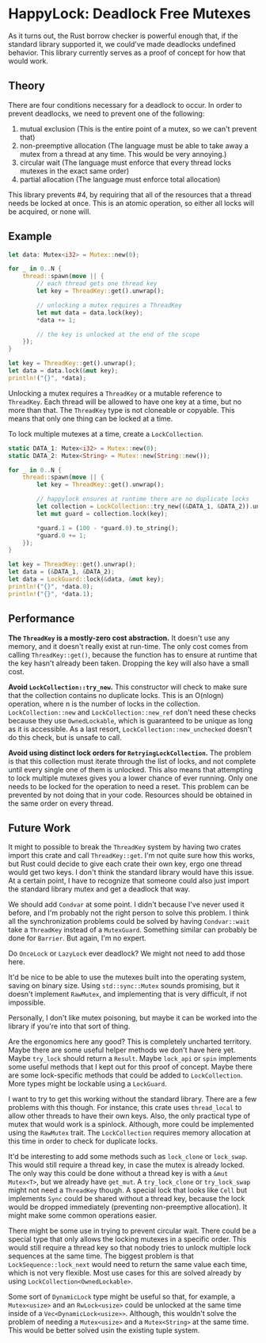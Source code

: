 # HappyLock: Deadlock Free Mutexes

As it turns out, the Rust borrow checker is powerful enough that, if the
standard library supported it, we could've made deadlocks undefined behavior.
This library currently serves as a proof of concept for how that would work.

## Theory

There are four conditions necessary for a deadlock to occur. In order to
prevent deadlocks, we need to prevent one of the following:

1. mutual exclusion (This is the entire point of a mutex, so we can't prevent that)
2. non-preemptive allocation (The language must be able to take away a mutex from a thread at any time. This would be very annoying.)
3. circular wait (The language must enforce that every thread locks mutexes in the exact same order)
4. partial allocation (The language must enforce total allocation)

This library prevents #4, by requiring that all of the resources that a thread needs be locked at once. This is an atomic operation, so either all locks will be acquired, or none will.

## Example

```rust
let data: Mutex<i32> = Mutex::new(0);

for _ in 0..N {
	thread::spawn(move || {
		// each thread gets one thread key
		let key = ThreadKey::get().unwrap();

		// unlocking a mutex requires a ThreadKey
		let mut data = data.lock(key);
		*data += 1;

		// the key is unlocked at the end of the scope
	});
}

let key = ThreadKey::get().unwrap();
let data = data.lock(&mut key);
println!("{}", *data);
```

Unlocking a mutex requires a `ThreadKey` or a mutable reference to `ThreadKey`. Each thread will be allowed to have one key at a time, but no more than that. The `ThreadKey` type is not cloneable or copyable. This means that only one thing can be locked at a time.

To lock multiple mutexes at a time, create a `LockCollection`.

```rust
static DATA_1: Mutex<i32> = Mutex::new(0);
static DATA_2: Mutex<String> = Mutex::new(String::new());

for _ in 0..N {
	thread::spawn(move || {
		let key = ThreadKey::get().unwrap();

		// happylock ensures at runtime there are no duplicate locks
		let collection = LockCollection::try_new((&DATA_1, &DATA_2)).unwrap();
		let mut guard = collection.lock(key);

		*guard.1 = (100 - *guard.0).to_string();
		*guard.0 += 1;
	});
}

let key = ThreadKey::get().unwrap();
let data = (&DATA_1, &DATA_2);
let data = LockGuard::lock(&data, &mut key);
println!("{}", *data.0);
println!("{}", *data.1);
```

## Performance

**The `ThreadKey` is a mostly-zero cost abstraction.** It doesn't use any memory, and it doesn't really exist at run-time. The only cost comes from calling `ThreadKey::get()`, because the function has to ensure at runtime that the key hasn't already been taken. Dropping the key will also have a small cost.

**Avoid `LockCollection::try_new`.** This constructor will check to make sure that the collection contains no duplicate locks. This is an O(nlogn) operation, where n is the number of locks in the collection. `LockCollection::new` and `LockCollection::new_ref` don't need these checks because they use `OwnedLockable`, which is guaranteed to be unique as long as it is accessible. As a last resort, `LockCollection::new_unchecked` doesn't do this check, but is unsafe to call.

**Avoid using distinct lock orders for `RetryingLockCollection`.** The problem is that this collection must iterate through the list of locks, and not complete until every single one of them is unlocked. This also means that attempting to lock multiple mutexes gives you a lower chance of ever running. Only one needs to be locked for the operation to need a reset. This problem can be prevented by not doing that in your code. Resources should be obtained in the same order on every thread.

## Future Work

It might to possible to break the `ThreadKey` system by having two crates import this crate and call `ThreadKey::get`. I'm not quite sure how this works, but Rust could decide to give each crate their own key, ergo one thread would get two keys. I don't think the standard library would have this issue. At a certain point, I have to recognize that someone could also just import the standard library mutex and get a deadlock that way.

We should add `Condvar` at some point. I didn't because I've never used it before, and I'm probably not the right person to solve this problem. I think all the synchronization problems could be solved by having `Condvar::wait` take a `ThreadKey` instead of a `MutexGuard`. Something similar can probably be done for `Barrier`. But again, I'm no expert.

Do `OnceLock` or `LazyLock` ever deadlock? We might not need to add those here.

It'd be nice to be able to use the mutexes built into the operating system, saving on binary size. Using `std::sync::Mutex` sounds promising, but it doesn't implement `RawMutex`, and implementing that is very difficult, if not impossible.

Personally, I don't like mutex poisoning, but maybe it can be worked into the library if you're into that sort of thing.

Are the ergonomics here any good? This is completely uncharted territory. Maybe there are some useful helper methods we don't have here yet. Maybe `try_lock` should return a `Result`. Maybe `lock_api` or `spin` implements some useful methods that I kept out for this proof of concept. Maybe there are some lock-specific methods that could be added to `LockCollection`. More types might be lockable using a `LockGuard`.

I want to try to get this working without the standard library. There are a few problems with this though. For instance, this crate uses `thread_local` to allow other threads to have their own keys. Also, the only practical type of mutex that would work is a spinlock. Although, more could be implemented using the `RawMutex` trait. The `LockCollection` requires memory allocation at this time in order to check for duplicate locks.

It'd be interesting to add some methods such as `lock_clone` or `lock_swap`. This would still require a thread key, in case the mutex is already locked. The only way this could be done without a thread key is with a `&mut Mutex<T>`, but we already have `get_mut`. A `try_lock_clone` or `try_lock_swap` might not need a `ThreadKey` though. A special lock that looks like `Cell` but implements `Sync` could be shared without a thread key, because the lock would be dropped immediately (preventing non-preemptive allocation). It might make some common operations easier.

There might be some use in trying to prevent circular wait. There could be a special type that only allows the locking mutexes in a specific order. This would still require a thread key so that nobody tries to unlock multiple lock sequences at the same time. The biggest problem is that `LockSequence::lock_next` would need to return the same value each time, which is not very flexible. Most use cases for this are solved already by using `LockCollection<OwnedLockable>`.

Some sort of `DynamicLock` type might be useful so that, for example, a `Mutex<usize>` and an `RwLock<usize>` could be unlocked at the same time inside of a `Vec<DynamicLock<usize>>`. Although, this wouldn't solve the problem of needing a `Mutex<usize>` and a `Mutex<String>` at the same time. This would be better solved usin the existing tuple system.
